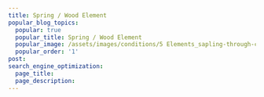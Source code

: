```yaml
---
title: Spring / Wood Element
popular_blog_topics:
  popular: true
  popular_title: Spring / Wood Element
  popular_image: /assets/images/conditions/5 Elements_sapling-through-cement.jpg
  popular_order: '1'
post:
search_engine_optimization:
  page_title:
  page_description:
---
```


